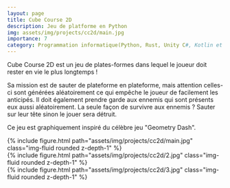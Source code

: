 ```yaml
---
layout: page
title: Cube Course 2D
description: Jeu de platforme en Python
img: assets/img/projects/cc2d/main.jpg
importance: 7
category: Programmation informatique(Python, Rust, Unity C#, Kotlin et SQLite3)
---
```


Cube Course 2D est un jeu de plates-formes dans lequel le joueur doit rester en vie le plus longtemps !

Sa mission est de sauter de plateforme en plateforme, mais attention celles-ci sont générées aléatoirement ce qui empêche le joueur de facilement les anticipés. Il doit également prendre garde aux ennemis qui sont présents eux aussi aléatoirement. La seule façon de survivre aux ennemis ? Sauter sur leur tête sinon le jouer sera détruit.

Ce jeu est graphiquement inspiré du célèbre jeu "Geometry Dash".

<div class="row">
    <div class="col-sm mt-3 mt-md-0">
        {% include figure.html path="assets/img/projects/cc2d/main.jpg" class="img-fluid rounded z-depth-1" %}
    </div>
    <div class="col-sm mt-3 mt-md-0">
        {% include figure.html path="assets/img/projects/cc2d/2.jpg" class="img-fluid rounded z-depth-1" %}
    </div>
    <div class="col-sm mt-3 mt-md-0">
        {% include figure.html path="assets/img/projects/cc2d/3.jpg" class="img-fluid rounded z-depth-1" %}
    </div>
</div>
